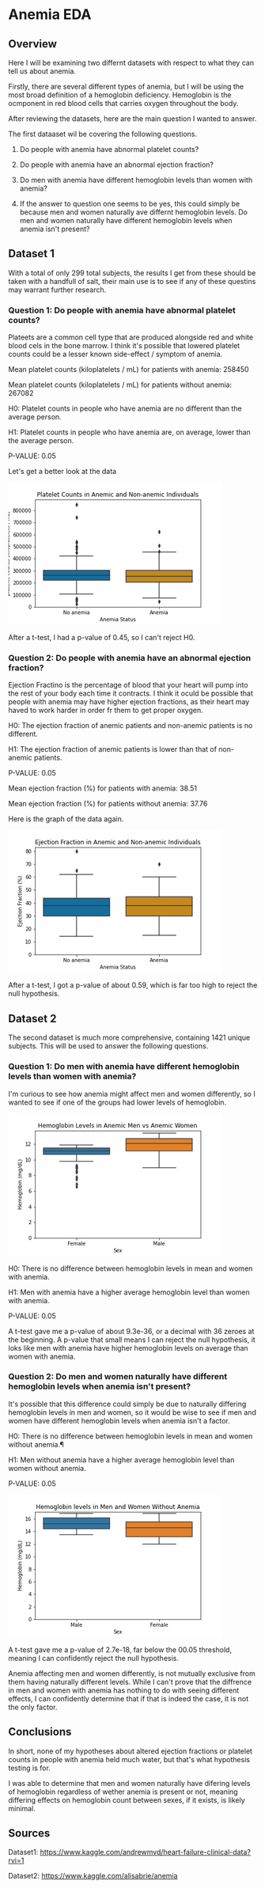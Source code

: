 # Anemia EDA

## Overview
Here I will be examining two differnt datasets with respect to what they can tell us about anemia.

Firstly, there are several different types of anemia, but I will be using the most broad definition of a hemoglobin deficiency. Hemoglobin is the ocmponent in red blood cells that carries oxygen throughout the body.

After reviewing the datasets, here are the main question I wanted to answer.

The first dataaset wil be covering the following questions.

1. Do people with anemia have abnormal platelet counts?
2. Do people with anemia have an abnormal ejection fraction?

1. Do men with anemia have different hemoglobin levels than women with anemia?
2. If the answer to question one seems to be yes, this could simply be because men and women naturally ave differnt hemoglobin levels. Do men and women naturally have different hemoglobin levels when anemia isn't present?

## Dataset 1

With a total of only 299 total subjects, the results I get from these should be taken with a handfull of salt, their main use is to see if any of these questins may warrant further research.

### Question 1: Do people with anemia have abnormal platelet counts?

Plateets are a common cell type that are produced alongside red and white blood cels in the bone marrow. I think it's possible that lowered platelet counts could be a lesser known side-effect / symptom of anemia.

Mean platelet counts (kiloplatelets / mL) for patients with anemia: 258450 

Mean platelet counts (kiloplatelets / mL) for patients without anemia: 267082

H0: Platelet counts in people who have anemia are no different than the average person.

H1: Platelet counts in people who have anemia are, on average, lower than the average person.

P-VALUE: 0.05

Let's get a better look at the data

![Platelet Counts](./images/Platelets.png)

After a t-test, I had a p-value of 0.45, so I can't reject H0.

### Question 2: Do people with anemia have an abnormal ejection fraction?

Ejection Fractino is the percentage of blood that your heart will pump into the rest of your body each time it contracts. I think it oculd be possible that people with anemia may have higher ejection fractions, as their heart may haved to work harder in order fr them to get proper oxygen.

H0: The ejection fraction of anemic patients and non-anemic patients is no different.

H1: The ejection fraction of anemic patients is lower than that of non-anemic patients.

P-VALUE: 0.05

Mean ejection fraction (%) for patients with anemia: 38.51 

Mean  ejection fraction (%) for patients without anemia: 37.76

Here is the graph of the data again.

![Ejection Fraction](./images/ejection_fraction.png)

After a t-test, I got a p-value of about 0.59, which is far too high to reject the null hypothesis.

## Dataset 2

The second dataset is much more comprehensive, containing 1421 unique subjects. This will be used to answer the following questions.

### Question 1: Do men with anemia have different hemoglobin levels than women with anemia?

I'm curious to see how anemia might affect men and women differently, so I wanted to see if one of the groups had lower levels of hemoglobin.

![Anemia Hemoglobin by Sex](./images/Anemia_Hemoglobin.png)

H0: There is no difference between hemoglobin levels in mean and women with anemia.

H1: Men with anemia have a higher average hemoglobin level than women with anemia.

P-VALUE: 0.05

A t-test gave me a p-value of about 9.3e-36, or a decimal with 36 zeroes at the beginning. A p-value that small means I can reject the null hypothesis, it loks like men with anemia have higher hemoglobin levels on average than women with anemia.


### Question 2: Do men and women naturally have different hemoglobin levels when anemia isn't present?

It's possible that this difference could simply be due to naturally differing hemoglobin levels in men and women, so it would be wise to see if men and women have different hemoglobin levels when anemia isn't a factor.

H0: There is no difference between hemoglobin levels in mean and women without anemia.¶

H1: Men without anemia have a higher average hemoglobin level than women without anemia.

P-VALUE: 0.05

![o Anemia Hemoglobin](./images/Hemo_Without_Anemia.png)

A t-test gave me a p-value of 2.7e-18, far below the 00.05 threshold, meaning I can confidently reject the null hypothesis.

Anemia affecting men and women differently, is not mutually exclusive from them having naturally different levels. While I can't prove that the diffrence in men and women with anemia has nothing to do with seeing different effects, I can confidently determine that if that is indeed the case, it is not the only factor.

## Conclusions

In short, none of my hypotheses about altered ejection fractions or platelet counts in people with anemia held much water, but that's what hypothesis testing is for.

I was able to determine that men and women naturally have difering levels of hemoglobin regardless of wether anemia is present or not, meaning differing effects on hemoglobin count between sexes, if it exists, is likely minimal.

## Sources

Dataset1: https://www.kaggle.com/andrewmvd/heart-failure-clinical-data?rvi=1

Dataset2: https://www.kaggle.com/alisabrie/anemia 